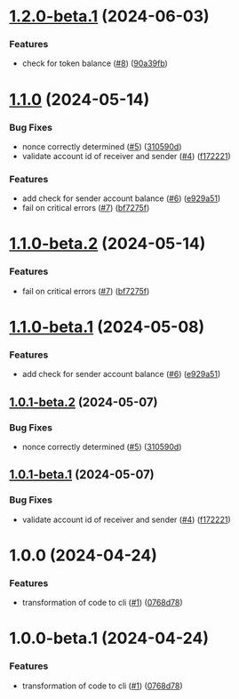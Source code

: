 # [1.2.0-beta.1](https://github.com/Good-Fortune-Felines-Core-Team/airdrop-tool/compare/v1.1.0...v1.2.0-beta.1) (2024-06-03)


### Features

* check for token balance ([#8](https://github.com/Good-Fortune-Felines-Core-Team/airdrop-tool/issues/8)) ([90a39fb](https://github.com/Good-Fortune-Felines-Core-Team/airdrop-tool/commit/90a39fbf7e5a05a41c11668b9660123a398a6269))

# [1.1.0](https://github.com/Good-Fortune-Felines-Core-Team/airdrop-tool/compare/v1.0.0...v1.1.0) (2024-05-14)


### Bug Fixes

* nonce correctly determined ([#5](https://github.com/Good-Fortune-Felines-Core-Team/airdrop-tool/issues/5)) ([310590d](https://github.com/Good-Fortune-Felines-Core-Team/airdrop-tool/commit/310590d530d2b05d47554bf1c9b3ce6d5a74d78f))
* validate account id of receiver and sender ([#4](https://github.com/Good-Fortune-Felines-Core-Team/airdrop-tool/issues/4)) ([f172221](https://github.com/Good-Fortune-Felines-Core-Team/airdrop-tool/commit/f172221a94310d191edb2804ad2abdf433149079))


### Features

* add check for sender account balance ([#6](https://github.com/Good-Fortune-Felines-Core-Team/airdrop-tool/issues/6)) ([e929a51](https://github.com/Good-Fortune-Felines-Core-Team/airdrop-tool/commit/e929a51075287a13b18dbe5fb900effde0c33f86))
* fail on critical errors ([#7](https://github.com/Good-Fortune-Felines-Core-Team/airdrop-tool/issues/7)) ([bf7275f](https://github.com/Good-Fortune-Felines-Core-Team/airdrop-tool/commit/bf7275ff670071e364b609a417c1c4caa6f96067))

# [1.1.0-beta.2](https://github.com/Good-Fortune-Felines-Core-Team/airdrop-tool/compare/v1.1.0-beta.1...v1.1.0-beta.2) (2024-05-14)


### Features

* fail on critical errors ([#7](https://github.com/Good-Fortune-Felines-Core-Team/airdrop-tool/issues/7)) ([bf7275f](https://github.com/Good-Fortune-Felines-Core-Team/airdrop-tool/commit/bf7275ff670071e364b609a417c1c4caa6f96067))

# [1.1.0-beta.1](https://github.com/Good-Fortune-Felines-Core-Team/airdrop-tool/compare/v1.0.1-beta.2...v1.1.0-beta.1) (2024-05-08)


### Features

* add check for sender account balance ([#6](https://github.com/Good-Fortune-Felines-Core-Team/airdrop-tool/issues/6)) ([e929a51](https://github.com/Good-Fortune-Felines-Core-Team/airdrop-tool/commit/e929a51075287a13b18dbe5fb900effde0c33f86))

## [1.0.1-beta.2](https://github.com/Good-Fortune-Felines-Core-Team/airdrop-tool/compare/v1.0.1-beta.1...v1.0.1-beta.2) (2024-05-07)


### Bug Fixes

* nonce correctly determined ([#5](https://github.com/Good-Fortune-Felines-Core-Team/airdrop-tool/issues/5)) ([310590d](https://github.com/Good-Fortune-Felines-Core-Team/airdrop-tool/commit/310590d530d2b05d47554bf1c9b3ce6d5a74d78f))

## [1.0.1-beta.1](https://github.com/Good-Fortune-Felines-Core-Team/airdrop-tool/compare/v1.0.0...v1.0.1-beta.1) (2024-05-07)


### Bug Fixes

* validate account id of receiver and sender ([#4](https://github.com/Good-Fortune-Felines-Core-Team/airdrop-tool/issues/4)) ([f172221](https://github.com/Good-Fortune-Felines-Core-Team/airdrop-tool/commit/f172221a94310d191edb2804ad2abdf433149079))

# 1.0.0 (2024-04-24)


### Features

* transformation of code to cli ([#1](https://github.com/Good-Fortune-Felines-Core-Team/airdrop-tool/issues/1)) ([0768d78](https://github.com/Good-Fortune-Felines-Core-Team/airdrop-tool/commit/0768d78ca1eb1bcc2ba9f1c128f5eb4fede541c1))

# 1.0.0-beta.1 (2024-04-24)


### Features

* transformation of code to cli ([#1](https://github.com/Good-Fortune-Felines-Core-Team/airdrop-tool/issues/1)) ([0768d78](https://github.com/Good-Fortune-Felines-Core-Team/airdrop-tool/commit/0768d78ca1eb1bcc2ba9f1c128f5eb4fede541c1))
